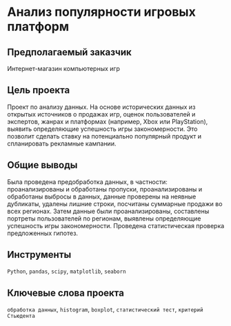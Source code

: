 # Анализ популярности игровых платформ

## Предполагаемый заказчик

Интернет-магазин компьютерных игр

## Цель проекта

Проект по анализу данных. На основе исторических данных из открытых источников о продажах игр, оценок пользователей и экспертов, жанрах и платформах (например, Xbox или PlayStation), выявить определяющие успешность игры закономерности. Это позволит сделать ставку на потенциально популярный продукт и спланировать рекламные кампании.

## Общие выводы

Была проведена предобработка данных, в частности: проанализированы и обработаны пропуски, проанализированы и обработаны выбросы в данных,
данные проверены на неявные дубликаты, удалены лишние строки, посчитаны суммарные продажи во всех регионах. Затем данные были проанализированы, составлены портреты пользователей по регионам, выявлены определяющие успешность игры закономерности. Проведена статистическая проверка предложенных гипотез.

## Инструменты

`Python`, `pandas`, `scipy`, `matplotlib`, `seaborn`

## Ключевые слова проекта

`обработка данных`, `histogram`, `boxplot`, `статистический тест`, `критерий Стьюдента`
